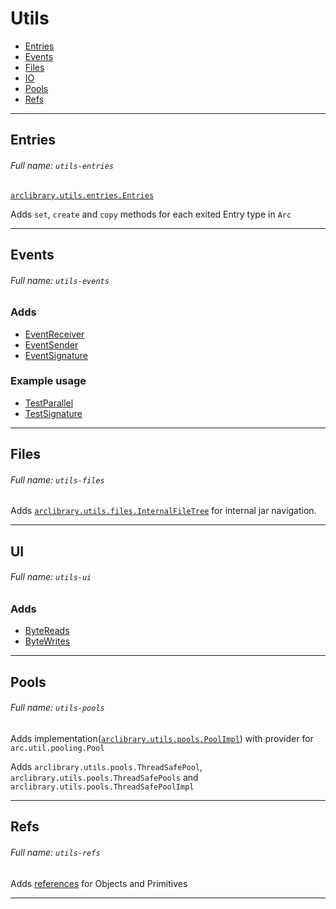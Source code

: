 # Utils

- [Entries](#entries)
- [Events](#events)
- [Files](#files)
- [IO](#io)
- [Pools](#pools)
- [Refs](#refs)

----

## <a name="entries"></a>Entries

###### Full name: `utils-entries`
[`arclibrary.utils.entries.Entries`](entries%2Fsrc%2Farclibrary%2Futils%2Fentries%2FEntries.java)

Adds `set`, `create` and `copy` methods for each exited Entry type in `Arc`

---

## <a name="events"></a> Events

###### Full name: `utils-events`

### Adds
- [EventReceiver](events%2Fsrc%2Farclibrary%2Futils%2Fevents%2FEventReceiver.java)
- [EventSender](events%2Fsrc%2Farclibrary%2Futils%2Fevents%2FEventSender.java)
- [EventSignature](events%2Fsrc%2Farclibrary%2Futils%2Fevents%2FEventSignature.java)

### Example usage
- [TestParallel](events%2Ftest%2Farclibrary%2Futils%2Fevents%2FTestParallel.java)
- [TestSignature](events%2Ftest%2Farclibrary%2Futils%2Fevents%2FTestSignature.java)

----

## <a name="files"></a>Files

###### Full name: `utils-files`

Adds [`arclibrary.utils.files.InternalFileTree`](files%2Fsrc%2Farclibrary%2Futils%2Ffiles%2FInternalFileTree.java) for internal jar navigation.

---
## <a name="ui"></a> UI

###### Full name: `utils-ui`

### Adds
- [ByteReads](io%2Fsrc%2Farclibrary%2Fio%2FByteReads.java)
- [ByteWrites](io%2Fsrc%2Farclibrary%2Fio%2FByteWrites.java)

----

## <a name="pools"></a>Pools

###### Full name: `utils-pools`

Adds implementation([`arclibrary.utils.pools.PoolImpl`](pools%2Fsrc%2Farclibrary%2Futils%2Fpools%2FPoolImpl.java)) with provider for `arc.util.pooling.Pool`

Adds `arclibrary.utils.pools.ThreadSafePool`, `arclibrary.utils.pools.ThreadSafePools` and `arclibrary.utils.pools.ThreadSafePoolImpl`

---
## <a name="refs"></a>Refs

###### Full name: `utils-refs`

Adds [references](refs%2Fsrc%2Farclibrary%2Futils%2Frefs%2FRef.java) for Objects and Primitives

---
